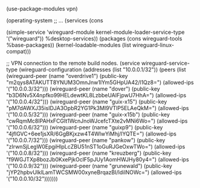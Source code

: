 


(use-package-modules vpn)

(operating-system
  ;; …
  (services (cons 

(simple-service 'wireguard-module
                      kernel-module-loader-service-type
                                  '("wireguard"))
                  %desktop-services))
  (packages (cons wireguard-tools %base-packages))
  (kernel-loadable-modules (list wireguard-linux-compat)))

  
  ;; VPN connection to the remote build nodes.
             (service wireguard-service-type
                      (wireguard-configuration
                       (addresses (list "10.0.0.1/32"))
                       (peers
                        (list
                         (wireguard-peer
                          (name "overdrive1")
                          (public-key "m2qys8ATAKUTT8YNUM3OmnJnw1lYm5GHpUA42/l1Qz8=")
                          (allowed-ips '("10.0.0.3/32")))
                         (wireguard-peer
                          (name "dover")
                          (public-key "b3D6Nv5X4npfko99HELdewtKL8LzbbeUAIFjpwU7HhA=")
                          (allowed-ips '("10.0.0.4/32")))
                         (wireguard-peer
                          (name "guix-x15")
                          (public-key "pM7dAWXJ35isIDJA3OpbR2YG1Pk3MI9VTlP5ELAeQkM=")
                          (allowed-ips '("10.0.0.5/32")))
                         (wireguard-peer
                          (name "guix-x15b")
                          (public-key "cwRqmMc8IPAHxFCGIt1WcnJnoWJcefcTXte2vMNi6Wo=")
                          (allowed-ips '("10.0.0.6/32")))
                         (wireguard-peer
                          (name "guixp9")
                          (public-key "4jflGVC+6ee1jsXR/6GgBKjxzw4T4WIwYiMhj/lYQTE=")
                          (allowed-ips '("10.0.0.7/32")))
                         (wireguard-peer
                          (name "pankow")
                          (public-key "zIrwnSjLegW0EpgiHlpLcZBU51nST1oGuRJGeOxwTWo=")
                          (allowed-ips '("10.0.0.8/32")))
                         (wireguard-peer
                          (name "kreuzberg")
                          (public-key "f9WGJTXp8bozJb0KxePjkOclF5pJUy1AomHWJHy80y4=")
                          (allowed-ips '("10.0.0.9/32")))
                         (wireguard-peer
                          (name "grunewald")
                          (public-key "jYP2hpbvUlklLamTWCSMW00xyneBrqazBI/ldiINOWc=")
                          (allowed-ips '("10.0.0.10/32")))))))